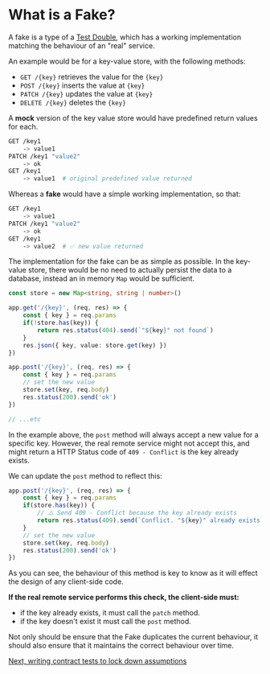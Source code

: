 # What is a Fake?

A fake is a type of a [Test Double](https://www.martinfowler.com/bliki/TestDouble.html), which has a working implementation matching the behaviour of an "real" service. 

An example would be for a key-value store, with the following methods:

- `GET /{key}` retrieves the value for the `{key}`
- `POST /{key}` inserts the value at `{key}`
- `PATCH /{key}` updates the value at `{key}`
- `DELETE /{key}` deletes the `{key}`

A **mock** version of the key value store would have predefined return values for each. 

```bash
GET /key1 
    -> value1
PATCH /key1 "value2" 
    -> ok
GET /key1 
    -> value1  # original predefined value returned
```

Whereas a **fake** would have a simple working implementation, so that:

```bash
GET /key1 
    -> value1
PATCH /key1 "value2" 
    -> ok
GET /key1 
    -> value2  # ✅ new value returned
```

The implementation for the fake can be as simple as possible. In the key-value store, there would be no need to actually persist the data to a database, instead an in memory `Map` would be sufficient. 

```typescript
const store = new Map<string, string | number>()

app.get('/{key}', (req, res) => {
    const { key } = req.params
    if(!store.has(key)) {
        return res.status(404).send(`"${key}" not found`)
    }
    res.json({ key, value: store.get(key) })
})

app.post('/{key}', (req, res) => {
    const { key } = req.params
    // set the new value
    store.set(key, req.body)
    res.status(200).send('ok')
})

// ...etc
```

In the example above, the `post` method will always accept a new value for a specific key. However, the real remote service might not accept this, and might return a HTTP Status code of `409 - Conflict` is the key already exists. 

We can update the `post` method to reflect this:


```typescript
app.post('/{key}', (req, res) => {
    const { key } = req.params
    if(store.has(key)) {
        // ⚠️ Send 409 - Conflict because the key already exists
        return res.status(409).send(`Conflict. "${key}" already exists`)
    }
    // set the new value
    store.set(key, req.body)
    res.status(200).send('ok')
})
```

As you can see, the behaviour of this method is key to know as it will effect the design of any client-side code. 

**If the real remote service performs this check, the client-side must:**

- if the key already exists, it must call the `patch` method. 
- if the key doesn't exist it must call the `post` method. 

Not only should be ensure that the Fake duplicates the current behaviour, it should also ensure that it maintains the correct behaviour over time. 

[Next, writing contract tests to lock down assumptions](./contract-tests.md)
